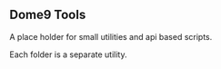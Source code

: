 Dome9 Tools
----------
A place holder for small utilities and api based scripts.

Each folder is a separate utility.